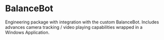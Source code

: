 # BalanceBot
Engineering package with integration with the custom BalanceBot. Includes advances camera tracking / video playing capabilities wrapped in a Windows Application.

